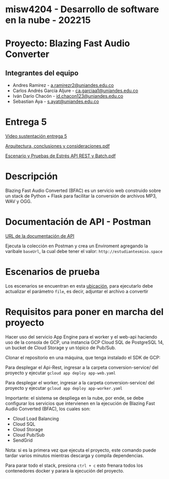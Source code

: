 # misw4204 - Desarrollo de software en la nube - 202215

# Proyecto: Blazing Fast Audio Converter
## Integrantes del equipo
* Andres Ramirez - a.ramirezr2@uniandes.edu.co
* Carlos Andrés García Aljure - ca.garciaa1@uniandes.edu.co
* Iván Darío Chacón - id.chacon123@uniandes.edu.co
* Sebastian Aya - s.ayat@uniandes.edu.co

# Entrega 5

[Video sustentación entrega 5](https://uniandes-my.sharepoint.com/:v:/g/personal/ca_garciaa1_uniandes_edu_co/EXHdsVfBIBxPqiYwtV1RcfsBj70q7b3zghj09PJPUzs8cg?e=ybk1xL)

[Arquitectura, conclusiones y consideraciones.pdf](https://github.com/saya6/misw4204-desarrollo-software-en-la-nube-202215/files/10128673/Arquitectura.conclusiones.y.consideraciones.pdf)

[Escenario y Pruebas de Estrés API REST y Batch.pdf](https://github.com/saya6/misw4204-desarrollo-software-en-la-nube-202215/files/10128677/Escenario.y.Pruebas.de.Estres.API.REST.y.Batch.pdf)


# Descripción
Blazing Fast Audio Converted (BFAC) es un servicio web construido sobre un stack de Python + Flask para facilitar la conversión de archivos MP3, WAV y OGG.

# Documentación de API - Postman

[URL de la documentación de API](https://documenter.getpostman.com/view/807412/2s84DrQhAZ#3b9434a5-eb93-440b-8dd1-b913acdb6986)

Ejecuta la colección en Postman y crea un Enviroment agregando la varibale `baseUrl`, la cual debe tener el valor: `http://estudiantesmiso.space`

# Escenarios de prueba

Los escenarios se encuentran en esta [ubicación](https://github.com/saya6/misw4204-desarrollo-software-en-la-nube-202215/tree/master/scenarios_jmeter), para ejecutarlo debe actualizar el parámetro `file`, es decir, adjuntar el archivo a convertir

# Requisitos para poner en marcha del proyecto

Hacer uso del servicio App Engine para el worker y el web-api haciendo uso de la consola de GCP, una instancia GCP Cloud SQL de PostgreSQL 14, un bucket de Cloud Storage y un tópico de Pub/Sub.

Clonar el repositorio en una máquina, que tenga instalado el SDK de GCP:

Para desplegar el Api-Rest, ingresar a la carpeta conversion-service/ del proyecto y ejecutar
```gcloud app deploy app-web.yaml```

Para desplegar el worker, ingresar a la carpeta conversion-service/ del proyecto y ejecutar
```gcloud app deploy app-worker.yaml```


Importante: el sistema se despliega en la nube, por ende, se debe configurar los servicios que intervienen en la ejecución de Blazing Fast Audio Converted (BFAC), los cuales son:

- Cloud Load Balancing
- Cloud SQL
- Cloud Storage
- Cloud Pub/Sub
- SendGrid

Nota: si es la primera vez que ejecuta el proyecto, este comando puede tardar varios minutos mientras descarga y compila dependencias.

Para parar todo el stack, presiona `ctrl + c` esto frenara todos los contenedores docker y parara la ejecución del proyecto.


